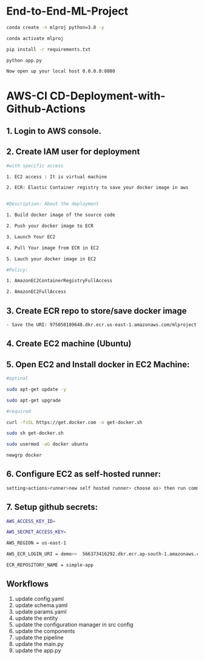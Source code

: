 # End-to-End-ML-Project


```bash
conda create -n mlproj python=3.8 -y
```


```bash
conda activate mlproj 
```


```bash
pip install -r requirements.txt
```

```bash
python app.py
```

```bash
Now open up your local host 0.0.0.0:8080
```

# AWS-CI CD-Deployment-with-Github-Actions


## 1. Login to AWS console.

## 2. Create IAM user for deployment

```bash
#with specific access

1. EC2 access : It is virtual machine

2. ECR: Elastic Container registry to save your docker image in aws


#Description: About the deployment

1. Build docker image of the source code

2. Push your docker image to ECR

3. Launch Your EC2 

4. Pull Your image from ECR in EC2

5. Lauch your docker image in EC2

#Policy:

1. AmazonEC2ContainerRegistryFullAccess

2. AmazonEC2FullAccess
```

## 3. Create ECR repo to store/save docker image
```bash
- Save the URI: 975050189648.dkr.ecr.us-east-1.amazonaws.com/mlproject
```

## 4. Create EC2 machine (Ubuntu)

## 5. Open EC2 and Install docker in EC2 Machine:

```bash
#optinal

sudo apt-get update -y

sudo apt-get upgrade

#required

curl -fsSL https://get.docker.com -o get-docker.sh

sudo sh get-docker.sh

sudo usermod -aG docker ubuntu

newgrp docker
```

## 6. Configure EC2 as self-hosted runner:

```bash
setting>actions>runner>new self hosted runner> choose os> then run command one by one
```

## 7. Setup github secrets:

```bash
AWS_ACCESS_KEY_ID=

AWS_SECRET_ACCESS_KEY=

AWS_REGION = us-east-1

AWS_ECR_LOGIN_URI = demo>>  566373416292.dkr.ecr.ap-south-1.amazonaws.com

ECR_REPOSITORY_NAME = simple-app
```



## Workflows

1. update config.yaml
2. update schema.yaml
3. update params.yaml
4. update the entity
5. update the configuration manager in src config
6. update the components
7. update the pipeline
8. update the main.py
9. update the app.py